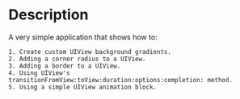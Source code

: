 Description
=============

A very simple application that shows how to:
	
	1. Create custom UIView background gradients.
	2. Adding a corner radius to a UIView.
	3. Adding a border to a UIView.
	4. Using UIView's transitionFromView:toView:duration:options:completion: method.
	5. Using a simple UIView animation block.